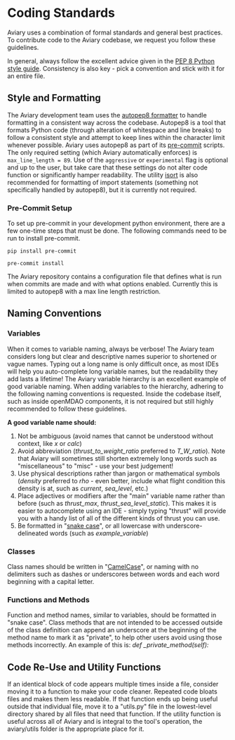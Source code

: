 # Coding Standards

Aviary uses a combination of formal standards and general best practices. To contribute code to the Aviary codebase, we request you follow these guidelines.

In general, always follow the excellent advice given in the [PEP 8 Python style guide](https://peps.python.org/pep-0008/). Consistency is also key - pick a convention and stick with it for an entire file.

## Style and Formatting
The Aviary development team uses the [autopep8 formatter](https://pypi.org/project/autopep8/) to handle formatting in a consistent way across the codebase. Autopep8 is a tool that formats Python code (through alteration of whitespace and line breaks) to follow a consistent style and attempt to keep lines within the character limit whenever possible. Aviary uses autopep8 as part of its [pre-commit](https://pre-commit.com/) scripts. The only required setting (which Aviary automatically enforces) is `max_line_length = 89`. Use of the `aggressive` or `experimental` flag is optional and up to the user, but take care that these settings do not alter code function or significantly hamper readability. The utility [isort](https://pycqa.github.io/isort/) is also recommended for formatting of import statements (something not specifically handled by autopep8), but it is currently not required.

### Pre-Commit Setup
To set up pre-commit in your development python environment, there are a few one-time steps that must be done. The following commands need to be run to install pre-commit.

`pip install pre-commit`

`pre-commit install`

The Aviary repository contains a configuration file that defines what is run when commits are made and with what options enabled. Currently this is limited to autopep8 with a max line length restriction.

## Naming Conventions
### Variables
When it comes to variable naming, always be verbose! The Aviary team considers long but clear and descriptive names superior to shortened or vague names. Typing out a long name is only difficult once, as most IDEs will help you auto-complete long variable names, but the readability they add lasts a lifetime!
The Aviary variable hierarchy is an excellent example of good variable naming. When adding variables to the hierarchy, adhering to the following naming conventions is requested. Inside the codebase itself, such as inside openMDAO components, it is not required but still highly recommended to follow these guidelines.

**A good variable name should:**
1. Not be ambiguous (avoid names that cannot be understood without context, like *x* or *calc*)
2. Avoid abbreviation (*thrust_to_weight_ratio* preferred to *T_W_ratio*). Note that Aviary will sometimes still shorten extremely long words such as "miscellaneous" to "misc" - use your best judgement!
3. Use physical descriptions rather than jargon or mathematical symbols (*density* preferred to *rho* - even better, include what flight condition this density is at, such as *current*, *sea_level*, etc.)
4. Place adjectives or modifiers after the "main" variable name rather than before (such as *thrust_max*, *thrust_sea_level_static*). This makes it is easier to autocomplete using an IDE - simply typing "thrust" will provide you with a handy list of all of the different kinds of thrust you can use.
5. Be formatted in "[snake case](https://en.wikipedia.org/wiki/Snake_case)", or all lowercase with underscore-delineated words (such as *example_variable*)

### Classes
Class names should be written in "[CamelCase](https://en.wikipedia.org/wiki/Camel_case_)", or naming with no delimiters such as dashes or underscores between words and each word beginning with a capital letter.

### Functions and Methods
Function and method names, similar to variables, should be formatted in "snake case". Class methods that are not intended to be accessed outside of the class definition can append an underscore at the beginning of the method name to mark it as "private", to help other users avoid using those methods incorrectly. An example of this is:
*def _private_method(self):*

## Code Re-Use and Utility Functions
If an identical block of code appears multiple times inside a file, consider moving it to a function to make your code cleaner. Repeated code bloats files and makes them less readable. If that function ends up being useful outside that individual file, move it to a "utils.py" file in the lowest-level directory shared by all files that need that function. If the utility function is useful across all of Aviary and is integral to the tool's operation, the aviary/utils folder is the appropriate place for it.
